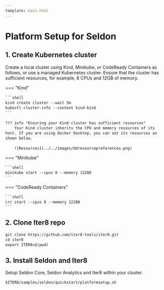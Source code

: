 ```yaml
---
template: main.html
---
```


# Platform Setup for Seldon

## 1. Create Kubernetes cluster

Create a local cluster using Kind, Minikube, or CodeReady Containers as follows, or use a managed Kubernetes cluster. Ensure that the cluster has sufficient resources, for example, 8 CPUs and 12GB of memory.

=== "Kind"

    ```shell
    kind create cluster --wait 5m
    kubectl cluster-info --context kind-kind
    ```

    ??? info "Ensuring your Kind cluster has sufficient resources"
        Your Kind cluster inherits the CPU and memory resources of its host. If you are using Docker Desktop, you can set its resources as shown below.

        ![Resources](../../images/ddresourcepreferences.png)

=== "Minikube"

    ```shell
    minikube start --cpus 8 --memory 12288
    ```

=== "CodeReady Containers"

    ```shell
    crc start --cpus 8 --memory 12288
    ```

## 2. Clone Iter8 repo
```shell
git clone https://github.com/iter8-tools/iter8.git
cd iter8
export ITER8=$(pwd)
```

## 3. Install Seldon and Iter8
Setup Seldon Core, Seldon Analytics and Iter8 within your cluster.

```shell
$ITER8/samples/seldon/quickstart/platformsetup.sh
```
